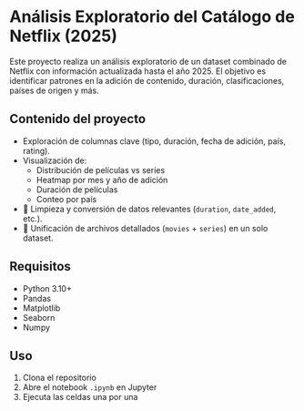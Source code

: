 # Análisis Exploratorio del Catálogo de Netflix (2025)

Este proyecto realiza un análisis exploratorio de un dataset combinado de Netflix con información actualizada hasta el año 2025. El objetivo es identificar patrones en la adición de contenido, duración, clasificaciones, países de origen y más.

## Contenido del proyecto

- Exploración de columnas clave (tipo, duración, fecha de adición, país, rating).
- Visualización de:
  - Distribución de películas vs series
  - Heatmap por mes y año de adición
  - Duración de películas
  - Conteo por país
- 🧹 Limpieza y conversión de datos relevantes (`duration`, `date_added`, etc.).
- 📁 Unificación de archivos detallados (`movies` + `series`) en un solo dataset.


## Requisitos

- Python 3.10+
- Pandas
- Matplotlib
- Seaborn
- Numpy

## Uso

1. Clona el repositorio
2. Abre el notebook `.ipynb` en Jupyter
3. Ejecuta las celdas una por una
